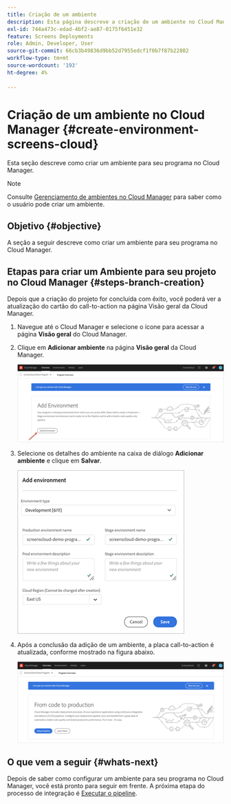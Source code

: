 ```yaml
---
title: Criação de um ambiente
description: Esta página descreve a criação de um ambiente no Cloud Manager para o Screens as a Cloud Service.
exl-id: 744a473c-edad-4bf2-ae87-0175f6451e32
feature: Screens Deployments
role: Admin, Developer, User
source-git-commit: 66cb3b49836d9bb52d7955edcf1f0b7f87b22802
workflow-type: tm+mt
source-wordcount: '193'
ht-degree: 4%

---
```


# Criação de um ambiente no Cloud Manager {#create-environment-screens-cloud}

Esta seção descreve como criar um ambiente para seu programa no Cloud Manager.

>[!NOTE]
>Consulte [Gerenciamento de ambientes no Cloud Manager](https://experienceleague.adobe.com/docs/experience-manager-cloud-service/content/implementing/using-cloud-manager/manage-environments.html?lang=pt-BR) para saber como o usuário pode criar um ambiente.

## Objetivo {#objective}

A seção a seguir descreve como criar um ambiente para seu programa no Cloud Manager.

## Etapas para criar um Ambiente para seu projeto no Cloud Manager {#steps-branch-creation}

Depois que a criação do projeto for concluída com êxito, você poderá ver a atualização do cartão do call-to-action na página Visão geral da Cloud Manager.

1. Navegue até o Cloud Manager e selecione o ícone para acessar a página **Visão geral** do Cloud Manager.

1. Clique em **Adicionar ambiente** na página **Visão geral** da Cloud Manager.

   ![imagem](/help/screens-cloud/assets/onboarding/add-environ1.png)

1. Selecione os detalhes do ambiente na caixa de diálogo **Adicionar ambiente** e clique em **Salvar**.

   ![imagem](/help/screens-cloud/assets/onboarding/add-environ2.png)

1. Após a conclusão da adição de um ambiente, a placa call-to-action é atualizada, conforme mostrado na figura abaixo.

   ![imagem](/help/screens-cloud/assets/onboarding/add-environ3a.png)

## O que vem a seguir {#whats-next}

Depois de saber como configurar um ambiente para seu programa no Cloud Manager, você está pronto para seguir em frente. A próxima etapa do processo de integração é [Executar o pipeline](/help/screens-cloud/onboarding-screens-cloud/running-a-pipeline.md).
